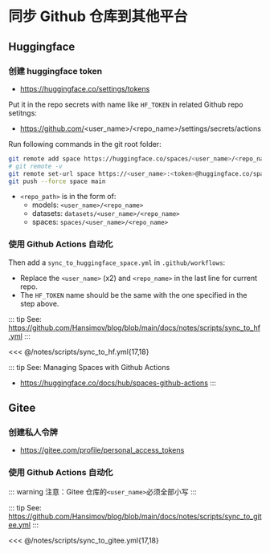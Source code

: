 # 同步 Github 仓库到其他平台

## Huggingface

### 创建 huggingface token
* https://huggingface.co/settings/tokens

Put it in the repo secrets with name like `HF_TOKEN` in related Github repo setitngs:
* https://github.com/<user_name>/<repo_name>/settings/secrets/actions

Run following commands in the git root folder:

```sh
git remote add space https://huggingface.co/spaces/<user_name>/<repo_name>
# git remote -v
git remote set-url space https://<user_name>:<token>@huggingface.co/spaces/<user_name>/<repo_name>
git push --force space main
```

- `<repo_path>` is in the form of:
  - models: `<user_name>/<repo_name>`
  - datasets: `datasets/<user_name>/<repo_name>`
  - spaces: `spaces/<user_name>/<repo_name>`


### 使用 Github Actions 自动化
Then add a `sync_to_huggingface_space.yml` in `.github/workflows`:
* Replace the `<user_name>` (x2) and `<repo_name>` in the last line for current repo.
* The `HF_TOKEN` name should be the same with the one specified in the step above.

::: tip See: https://github.com/Hansimov/blog/blob/main/docs/notes/scripts/sync_to_hf.yml
:::

<<< @/notes/scripts/sync_to_hf.yml{17,18}

::: tip See: Managing Spaces with Github Actions
* https://huggingface.co/docs/hub/spaces-github-actions
:::


## Gitee

### 创建私人令牌

* https://gitee.com/profile/personal_access_tokens

### 使用 Github Actions 自动化

::: warning 注意：Gitee 仓库的`<user_name>`必须全部小写
:::

::: tip See: https://github.com/Hansimov/blog/blob/main/docs/notes/scripts/sync_to_gitee.yml
:::

<<< @/notes/scripts/sync_to_gitee.yml{17,18}
